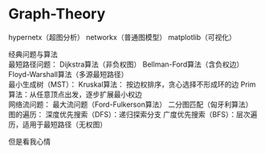 # Graph-Theory
hypernetx（超图分析） 
networkx（普通图模型） 
matplotlib（可视化） 

经典问题与算法  
最短路径问题： 
Dijkstra算法（非负权图） 
Bellman-Ford算法（含负权边）
Floyd-Warshall算法（多源最短路径）  
最小生成树（MST）： 
Kruskal算法：
按边权排序，贪心选择不形成环的边 
Prim算法：从任意顶点出发，逐步扩展最小权边  
网络流问题： 
最大流问题（Ford-Fulkerson算法） 
二分图匹配（匈牙利算法）  
图的遍历： 
深度优先搜索（DFS）：递归探索分支 
广度优先搜索（BFS）：层次遍历，适用于最短路径（无权图）

但是看我心情
